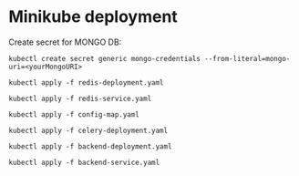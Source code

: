 # Minikube deployment
Create secret for MONGO DB:

`kubectl create secret generic mongo-credentials --from-literal=mongo-uri=<yourMongoURI>`

`kubectl apply -f redis-deployment.yaml`

`kubectl apply -f redis-service.yaml`

`kubectl apply -f config-map.yaml`

`kubectl apply -f celery-deployment.yaml`

`kubectl apply -f backend-deployment.yaml`

`kubectl apply -f backend-service.yaml`